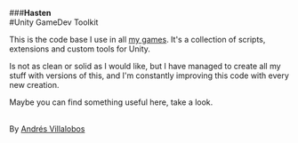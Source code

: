 ###**Hasten** <br /> #Unity GameDev Toolkit <br/>

This is the code base I use in all [my games](http://matnesis.itch.io/). It's
a collection of scripts, extensions and custom tools for Unity.

Is not as clean or solid as I would like, but I have managed to create all my
stuff with versions of this, and I'm constantly improving this code with every
new creation.

Maybe you can find something useful here, take a look.

<br />By [Andrés Villalobos](http://twitter.com/matnesis)
